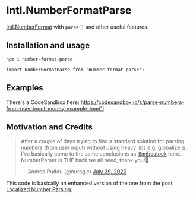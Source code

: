 # Intl.NumberFormatParse

[Intl.NumberFormat](https://developer.mozilla.org/docs/Web/JavaScript/Reference/Global_Objects/Intl/NumberFormat) with `parse()` and other useful features.


## Installation and usage

`npm i number-format-parse`

`import NumberFormatParse from 'number-format-parse';`


## Examples

There's a CodeSandbox here: https://codesandbox.io/s/parse-numbers-from-user-input-money-example-bmd1l


## Motivation and Credits

<blockquote class="twitter-tweet"><p lang="en" dir="ltr">After a couple of days trying to find a standard solution for parsing numbers (from user input) without using heavy libs e.g. globalize.js, I&#39;ve basically come to the same conclusions as <a href="https://twitter.com/mbostock?ref_src=twsrc%5Etfw">@mbostock</a> here. NumberParser is THE hack we all need, thank you!🤘</p>&mdash; Andrea Puddu (@nuragic) <a href="https://twitter.com/nuragic/status/1288505945555906560?ref_src=twsrc%5Etfw">July 29, 2020</a></blockquote>


This code is basically an enhanced version of the one from the post [Localized Number Parsing](https://observablehq.com/@mbostock/localized-number-parsing).
